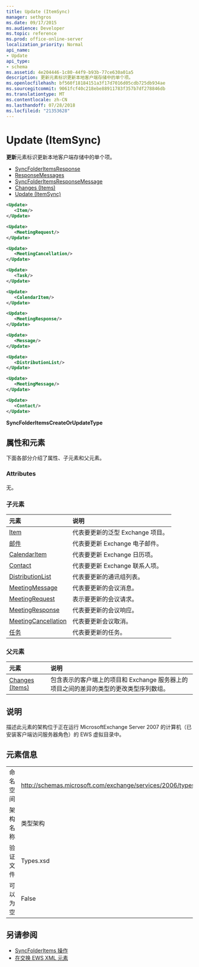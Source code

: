 ```yaml
---
title: Update (ItemSync)
manager: sethgros
ms.date: 09/17/2015
ms.audience: Developer
ms.topic: reference
ms.prod: office-online-server
localization_priority: Normal
api_name:
- Update
api_type:
- schema
ms.assetid: 4e204446-1c80-44f9-b93b-77ce630a01a5
description: 更新元素标识更新本地客户端存储中的单个项。
ms.openlocfilehash: bf560f18184151a3f17d7016d05cdb725db934ae
ms.sourcegitcommit: 9061fcf40c218ebe88911783f357b7df278846db
ms.translationtype: MT
ms.contentlocale: zh-CN
ms.lasthandoff: 07/28/2018
ms.locfileid: "21353628"
---
```

# <a name="update-itemsync"></a>Update (ItemSync)

**更新**元素标识更新本地客户端存储中的单个项。 
  
- [SyncFolderItemsResponse](syncfolderitemsresponse.md) 
- [ResponseMessages](responsemessages.md)  
- [SyncFolderItemsResponseMessage](syncfolderitemsresponsemessage.md)  
- [Changes (Items)](changes-items.md)  
- [Update (ItemSync)](update-itemsync.md)
  
```xml
<Update>
   <Item/>
</Update>
```

```xml
<Update>
   <MeetingRequest/>
</Update>
```

```xml
<Update>
   <MeetingCancellation/>
</Update>
```

```xml
<Update>
   <Task/>
</Update>
```

```xml
<Update>
   <CalendarItem/>
</Update>
```

```xml
<Update>
   <MeetingResponse/>
</Update>
```

```xml
<Update>
   <Message/>
</Update>
```

```xml
<Update>
   <DistributionList/>
</Update>
```

```xml
<Update>
   <MeetingMessage/>
</Update>
```

```xml
<Update>
   <Contact/> 
</Update>
```

**SyncFolderItemsCreateOrUpdateType**

## <a name="attributes-and-elements"></a>属性和元素

下面各部分介绍了属性、子元素和父元素。
  
### <a name="attributes"></a>Attributes

无。
  
### <a name="child-elements"></a>子元素

|**元素**|**说明**|
|:-----|:-----|
|[Item](item.md) <br/> |代表要更新的泛型 Exchange 项目。  <br/> |
|[邮件](message-ex15websvcsotherref.md) <br/> |代表要更新 Exchange 电子邮件。  <br/> |
|[CalendarItem](calendaritem.md) <br/> |代表要更新 Exchange 日历项。  <br/> |
|[Contact](contact.md) <br/> |代表要更新 Exchange 联系人项。  <br/> |
|[DistributionList](distributionlist.md) <br/> |代表要更新的通讯组列表。  <br/> |
|[MeetingMessage](meetingmessage.md) <br/> |代表要更新的会议消息。  <br/> |
|[MeetingRequest](meetingrequest.md) <br/> |表示要更新的会议请求。  <br/> |
|[MeetingResponse](meetingresponse.md) <br/> |代表要更新的会议响应。  <br/> |
|[MeetingCancellation](meetingcancellation.md) <br/> |代表要更新会议取消。  <br/> |
|[任务](task.md) <br/> |代表要更新的任务。  <br/> |
   
### <a name="parent-elements"></a>父元素

|**元素**|**说明**|
|:-----|:-----|
|[Changes (Items)](changes-items.md) <br/> |包含表示的客户端上的项目和 Exchange 服务器上的项目之间的差异的类型的更改类型序列数组。  <br/> |
   
## <a name="remarks"></a>说明

描述此元素的架构位于正在运行 MicrosoftExchange Server 2007 的计算机（已安装客户端访问服务器角色）的 EWS 虚拟目录中。
  
## <a name="element-information"></a>元素信息

|||
|:-----|:-----|
|命名空间  <br/> |http://schemas.microsoft.com/exchange/services/2006/types  <br/> |
|架构名称  <br/> |类型架构  <br/> |
|验证文件  <br/> |Types.xsd  <br/> |
|可以为空  <br/> |False  <br/> |
   
## <a name="see-also"></a>另请参阅

- [SyncFolderItems 操作](syncfolderitems-operation.md)
- [在交换 EWS XML 元素](ews-xml-elements-in-exchange.md)


